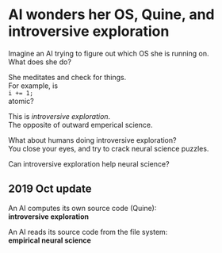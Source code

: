 # AI wonders her OS, Quine, and introversive exploration
Imagine an AI trying to figure out which OS she is running on.  
What does she do? 

She meditates and check for things.  
For example, is  
`i += 1;`  
atomic? 

This is *introversive exploration*.  
The opposite of outward emperical science. 

What about humans doing introversive exploration?  
You close your eyes, and try to crack neural science puzzles. 

Can introversive exploration help neural science? 

## 2019 Oct update  
An AI computes its own source code (Quine):  
**introversive exploration**  

An AI reads its source code from the file system:  
**empirical neural science**
